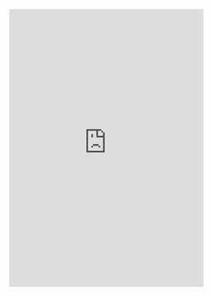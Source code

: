 <iframe src="https://kookapp.cn/widget?id=6437225749227229&theme=dark" width="350" height="500" allowtransparency="true" frameborder="0">
</iframe>